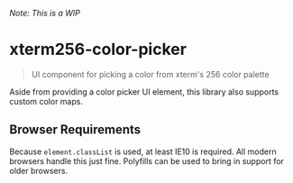 *Note: This is a WIP*

xterm256-color-picker
=====================

> UI component for picking a color from xterm's 256 color palette

Aside from providing a color picker UI element, this library also supports
custom color maps.

Browser Requirements
--------------------
Because `element.classList` is used, at least IE10 is required. All modern
browsers handle this just fine. Polyfills can be used to bring in support for
older browsers.
